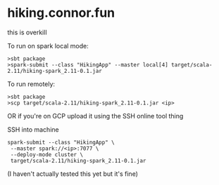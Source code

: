 # hiking.connor.fun
this is overkill

To run on spark local mode:

```
>sbt package
>spark-submit --class "HikingApp" --master local[4] target/scala-2.11/hiking-spark_2.11-0.1.jar
```

To run remotely:

```$xslt
>sbt package
>scp target/scala-2.11/hiking-spark_2.11-0.1.jar <ip>
```

OR if you're on GCP upload it using the SSH online tool thing

SSH into machine

```$xslt
spark-submit --class "HikingApp" \
 --master spark://<ip>:7077 \
 --deploy-mode cluster \
 target/scala-2.11/hiking-spark_2.11-0.1.jar
```
(I haven't actually tested this yet but it's fine)
